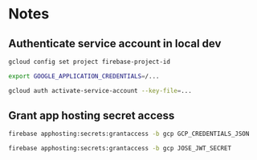 # Notes

## Authenticate service account in local dev

```bash
gcloud config set project firebase-project-id

export GOOGLE_APPLICATION_CREDENTIALS=/...

gcloud auth activate-service-account --key-file=...
```

## Grant app hosting secret access

```bash
firebase apphosting:secrets:grantaccess -b gcp GCP_CREDENTIALS_JSON

firebase apphosting:secrets:grantaccess -b gcp JOSE_JWT_SECRET
```
